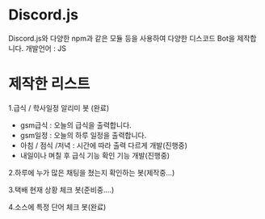 # Discord.js
Discord.js와 다양한 npm과 같은 모듈 등을 사용하여 다양한 디스코드 Bot을 제작합니다.
개발언어 : JS

# 제작한 리스트
1.급식 / 학사일정 알리미 봇 (완료)
- gsm급식 : 오늘의 급식을 출력합니다.
- gsm일정 : 오늘의 하루 일정을 출력합니다.
- 아침 / 점식 /저녁 : 시간에 따라 출력 다르게 개발(진행중)
- 내일이나 며칠 후 급식 기능 확인 기능 개발(진행중)

2.하루에 누가 많은 채팅을 쳤는지 확인하는 봇(제작중...)

3.택배 현재 상황 체크 봇(준비중....)

4.소스에 특정 단어 체크 봇(완료)

